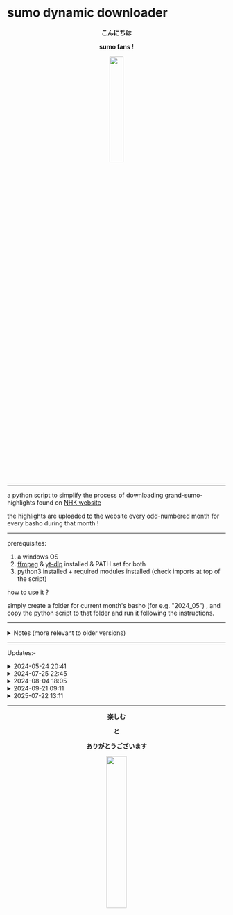 # sumo dynamic downloader


<b>
<p align="center"> こんにちは </p>
<p align="center"> sumo fans ! </p>
</b>


<p align="center"><img src="https://c.tenor.com/7fz6VTVZTfQAAAAC/tenor.gif" width="25%" height="25%"></p>


- - - - - - - - - - -


a python script to simplify the process of downloading grand-sumo-highlights found on [NHK website](https://www3.nhk.or.jp/nhkworld/en/tv/sumo/) 

the highlights are uploaded to the website every odd-numbered month for every basho during that month !


- - - - - - - - - - -


prerequisites:  
  1. a windows OS
  2. [ffmpeg](https://ffmpeg.org/) & [yt-dlp](https://github.com/yt-dlp/yt-dlp) installed & PATH set for both
  3. python3 installed + required modules installed (check imports at top of the script)



how to use it ?

simply create a folder for current month's basho (for e.g. "2024_05") , and copy the python script to that folder and run it following the instructions.


- - - - - - - - - - -


<details>
<summary> Notes (more relevant to older versions) </summary>

  + to get the m3u8-urls needed for download, open the website url above, using chrome browser, during the basho month - as the videos are removed afterwards; then hit F12 for developer settings, click on the Network Tab above and look for the .m3u8 url needed, after playing the video.
  + everytime, could use the 'legacy' batch scripts provided to download 'manually', but it's a longer process, which was simplified by the python script
      - use "__download-It_multi_quiet.bat" with longer urls, such as: https://<i></i>eqj833muwr.eq.webcdn.stream.ne.jp/www50/eqj833muwr/jmc_pub/jmc_pd/[#####]/[LONG_HASH_CODE]_22.m3u8
      - use "__download-It_multi_quiet__yt-dlp.bat" with shorter urls, such as:  https://<i></i>vod-stream.nhk.jp/nhkworld/en/tv/sumo/tournament/[#####]/movies/[XYZ]/index_640x360_836k.m3u8
  + also, could manually run, "__sumo-gen-download-list.bat" , before downloading to get an ordered & well spaced STANDARD list of 'filenames' to download !

  
</details>

  
- - - - - - - - - - -


Updates:-


<details>
<summary> 2024-05-24 20:41 </summary>

* added [__auto-grab.py](https://github.com/iskmz/sumo_dynamic_downloader/blob/OLD_20240804/__/__auto-grab.py) { which utilizes [selenium](https://pypi.org/project/selenium/) webdriver & [beautifulsoup4](https://pypi.org/project/beautifulsoup4/) }  option to choose from when running main python script for the first time, to auto-generate download list from NHK-Grand-Sumo-Highlights website instead of manual input of parameters.
    
</details>


<details>
<summary> 2024-07-25 22:45 </summary>

  + added [__sumo_dynamic_downloader__AUTO.py](https://github.com/iskmz/sumo_dynamic_downloader/blob/OLD_20240804/__sumo_dynamic_downloader__AUTO.py) ... which as the name says, does everything AUTOMATICALLY  ... simply double-click on it .. and leave it to do it all ...
  + it runs [__auto-grab.py](https://github.com/iskmz/sumo_dynamic_downloader/blob/OLD_20240804/__/__auto-grab.py) if run for first time , and afterwards it compares what is available (already downloaded) with what can be downloaded/updated currently from the website ... then it grabs .m3u8 files required for each item to be downloaded, and downloads it all one by one ... all automatically , you just have to double click on it !
  + Of course, it utilizes [selenium](https://pypi.org/project/selenium/) webdriver & [beautifulsoup4](https://pypi.org/project/beautifulsoup4/) , which should be installed along with python3, ffmpeg, yt-dlp , & with PATH set for all !
  + ~~remains TODO: is to add option for downloading the "summary" video .. hopefully , at the end of this month, when it is uploaded !~~ (added on 10:45 2024-07-30)
  +  using this AUTO script .. sumo basho videos could be downloaded automatically if running task-scheduler from windows and configuring it to run this auto script during each basho's Odd-numbered month. Should make sure to run it inside a different folder for each basho, to avoid conflicts !

</details>


<details>
<summary> 2024-08-04 18:05 </summary>

  - all the files inside "__" folder were replaced by code in a single file: "[__sumo_dynamic_downloader__.py](https://github.com/iskmz/sumo_dynamic_downloader/blob/main/__sumo_dynamic_downloader__.py)" , including code for legacy batch scripts (converted to python code) and for other .py scripts (integrated into main one)
  - all the scripts for AUTO downloading are inside as well !
  - also added a new BOTD script , to download "bouts-of-the-day" which appear every single day of the basho (for the previous day)
    + it is better to run BOTD after the basho's last day to get all the files required at once
    + it works for previous/historic bashos as well , but might miss a few (or many) bouts-of-the-day [could be already deleted from site storage , or , simply, my-code didn't "guess" the right .m3u8 url]
  - to run BOTD functions directly, simply double click on [__sumo_dynamic_downloader__botd.py](https://github.com/iskmz/sumo_dynamic_downloader/blob/main/__sumo_dynamic_downloader__botd.py)
  - to run AUTO-downloader functions directly, simply double click on [__sumo_dynamic_downloader__auto.py](https://github.com/iskmz/sumo_dynamic_downloader/blob/main/__sumo_dynamic_downloader__auto.py)
  - the scripts "__sumo_dynamic_downloader__auto.py" & "__sumo_dynamic_downloader__botd.py" are simply a helper one-liners to call what is needed from the main script !
  - <b>PREVIOUS CODE FILES WERE ARCHIVED: check the [OLD_20240804](https://github.com/iskmz/sumo_dynamic_downloader/tree/OLD_20240804) branch.</b>

</details>

<details>
<summary> 2024-09-21 09:11</summary>

  - <b>PREVIOUS CODE FILES WERE ARCHIVED: check the [OLD_20240921](https://github.com/iskmz/sumo_dynamic_downloader/tree/OLD_20240921) branch.</b>
  - instead, uploaded a single code file (similar to the last one) but with a selection menu at the beginning to choose from:  AUTO|MAIN|BOTD|EXIT
  - therefore, no need for additional helper one-liner scripts like in the previous branch/update
  - for further details regarding the selection menu code , check [python_generic_console_menu](https://github.com/iskmz/python_generic_console_menu) repo.
  - also: few bug fixes (more on: 2024-09-23)

<p align="center"><img src="https://github.com/user-attachments/assets/7bac5ed3-e824-4db0-9e77-d71f9da2da59"/></p>

</details>

<details>
<summary> 2025-07-22 13:11 </summary>

  - <b> previous code file was NOT archived , only updated ... </b>
  - two main issues / errors were addressed:
      + Minor compatibility issue with BOTD downloads which appeared after updating yt-dlp to the "2025.05.22" release. A simple fix was by removing "/" for some file-path generated in the code solved the issue.
      + Major issue which appeared this month , and it is most likely NOT related to the yt-dlp update: All AUTO features suddenly FAILED, reason unknown, but some digging suggested selenium & chrome-driver issue related to "ERR_HTTP2_PROTOCOL_ERROR".  Could not fix this issue directly, so instead replaced the chrome-driver which selenium uses with the FIREFOX webdriver, and kept an option/switch to return back to chrome-driver if needed (by changing a boolean at the top of the code). HOWEVER, currently, firefox webdriver is the DEFAULT used with selenium, and it might need [geckodriver](https://github.com/mozilla/geckodriver/releases) downloaded and PATH set for it , depending on the firefox version installed. It worked fine without it in my system, so it might have came pre-installed with firefox browser.  Needless to say: FIREFOX web-browser must be installed on your system for the code to work.
  - I suggest keeping the FIREFOX webdriver, because it is much cleaner when downloading, as it does not add extra prompts that I could not hide when using chrome-driver.
  - Also: added some minor fixes and extra prompts when downloading .m3u8 urls.
  - SOMETIMES: .m3u8 urls do not get grabbed for UNKNOWN reason, in that case they are skipped (the ones that fail to be grabbed). This issue was always resolved by simply RE-RUNNING the script again (or 3 times) until the URL gets grabbed. It might be related to some "delay" in the selenium driver.
  - NOTE: should use the yt-dlp 2025.05.22 release with this script, as newer updates were not tested and might have some new issues/errors.


</details>

- - - - - - - - - - -


<b>
<p align="center">楽しむ</p>


<p align="center">と</p>


<p align="center">ありがとうございます</p>
</b>



<p align="center"><img src="https://c.tenor.com/epsgnw_07kIAAAAC/tenor.gif" width="30%" height="30%"></p>

